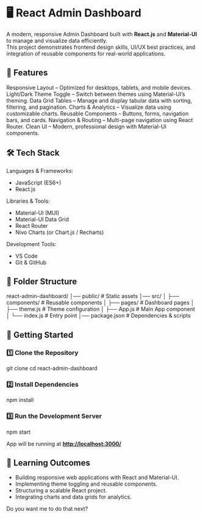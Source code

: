 # 🖥️ React Admin Dashboard

A modern, responsive Admin Dashboard built with **React.js** and **Material-UI** to manage and visualize data efficiently.  
This project demonstrates frontend design skills, UI/UX best practices, and integration of reusable components for real-world applications.

## 📌 Features

Responsive Layout – Optimized for desktops, tablets, and mobile devices.
Light/Dark Theme Toggle – Switch between themes using Material-UI’s theming.
Data Grid Tables – Manage and display tabular data with sorting, filtering, and pagination.
Charts & Analytics – Visualize data using customizable charts.
Reusable Components – Buttons, forms, navigation bars, and cards.
Navigation & Routing – Multi-page navigation using React Router.
Clean UI – Modern, professional design with Material-UI components.

## 🛠️ Tech Stack

Languages & Frameworks:
- JavaScript (ES6+)
- React.js

Libraries & Tools:
- Material-UI (MUI)
- Material-UI Data Grid
- React Router
- Nivo Charts (or Chart.js / Recharts)

Development Tools:
- VS Code
- Git & GitHub

## 📂 Folder Structure


react-admin-dashboard/
│── public/             # Static assets
│── src/
│   ├── components/     # Reusable components
│   ├── pages/          # Dashboard pages
│   ├── theme.js        # Theme configuration
│   ├── App.js          # Main App component
│   └── index.js        # Entry point
│── package.json        # Dependencies & scripts

## 🚀 Getting Started

### 1️⃣ Clone the Repository

git clone
cd react-admin-dashboard

### 2️⃣ Install Dependencies

npm install

### 3️⃣ Run the Development Server

npm start

App will be running at **[http://localhost:3000/](http://localhost:3000/)**


## 🎯 Learning Outcomes

* Building responsive web applications with React and Material-UI.
* Implementing theme toggling and reusable components.
* Structuring a scalable React project.
* Integrating charts and data grids for analytics.

Do you want me to do that next?
```
